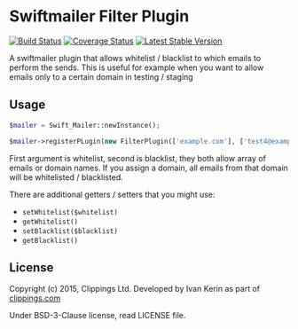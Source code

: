 # Swiftmailer Filter Plugin

[![Build Status](https://travis-ci.org/OpenBuildings/swiftmailer-filter.png?branch=master)](https://travis-ci.org/OpenBuildings/swiftmailer-filter)
[![Coverage Status](https://coveralls.io/repos/OpenBuildings/swiftmailer-filter/badge.png?branch=master)](https://coveralls.io/r/OpenBuildings/swiftmailer-filter?branch=master)
[![Latest Stable Version](https://poser.pugx.org/openbuildings/swiftmailer-filter/v/stable.png)](https://packagist.org/packages/openbuildings/swiftmailer-filter)

A swiftmailer plugin that allows whitelist / blacklist to which emails to perform the sends. This is useful for example when you want to allow emails only to a certain domain in testing / staging

## Usage

```php
$mailer = Swift_Mailer::newInstance();

$mailer->registerPLugin(new FilterPlugin(['example.com'], ['test4@example.com', 'test5@example.com']);
```

First argument is whitelist, second is blacklist, they both allow array of emails or domain names. If you assign a domain, all emails from that domain will be whitelisted / blacklisted.

There are additional getters / setters that you might use:

- ``setWhitelist($whitelist)``
- ``getWhitelist()``
- ``setBlacklist($blacklist)``
- ``getBlacklist()``

## License

Copyright (c) 2015, Clippings Ltd. Developed by Ivan Kerin as part of [clippings.com](http://clippings.com)

Under BSD-3-Clause license, read LICENSE file.
